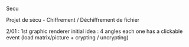 Secu

Projet de sécu - Chiffrement / Déchiffrement de fichier

2/01 :  1st graphic renderer
        initial idea : 4 angles each one has a clickable event (load matrix/picture + crypting / uncrypting)